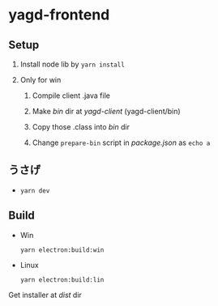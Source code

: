 # yagd-frontend

## Setup

1.  Install node lib by `yarn install`

2. Only for win
    1. Compile client .java file

    2. Make _bin_ dir at _yagd-client_ (yagd-client/bin)

    3. Copy those .class into _bin_ dir

    4. Change `prepare-bin` script in _package.json_ as `echo a`


## うさげ

-   `yarn dev`

## Build

-   Win

    `yarn electron:build:win`

-   Linux

    `yarn electron:build:lin`

Get installer at *dist* dir
